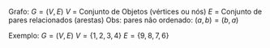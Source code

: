 Grafo: $G = (V, E)$
$V$ = Conjunto de Objetos (vértices ou nós)
$E$ = Conjunto de pares relacionados (arestas)
Obs: pares não ordenado: $(a,b) = (b,a)$

Exemplo: $G = (V, E)$
$V = \{1, 2, 3, 4\}$
$E = \{9, 8, 7, 6\}$